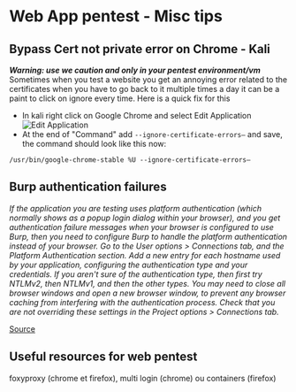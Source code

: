 # Web App pentest - Misc tips

## Bypass Cert not private error on Chrome - Kali

***Warning: use we caution and only in your pentest environment/vm***  
Sometimes when you test a website you get an annoying error related to the certificates when you have to go back to it multiple times a day it can be a paint to click on ignore every time. 
Here is a quick fix for this
- In kali right click on Google Chrome and select Edit Application   
![Edit Application](https://csbygb.github.io/img/chrome-edit-app.png)
- At the end of "Command" add `--ignore-certificate-errors–` and save, the command should look like this now:
```
/usr/bin/google-chrome-stable %U --ignore-certificate-errors–
```

## Burp authentication failures

*If the application you are testing uses platform authentication (which normally shows as a popup login dialog within your browser), and you get authentication failure messages when your browser is configured to use Burp, then you need to configure Burp to handle the platform authentication instead of your browser. 
Go to the User options > Connections tab, and the Platform Authentication section. 
Add a new entry for each hostname used by your application, configuring the authentication type and your credentials. 
If you aren't sure of the authentication type, then first try NTLMv2, then NTLMv1, and then the other types. 
You may need to close all browser windows and open a new browser window, to prevent any browser caching from interfering with the authentication process. 
Check that you are not overriding these settings in the Project options > Connections tab.*

[Source](https://portswigger.net/burp/documentation/desktop/troubleshooting) 

## Useful resources for web pentest

foxyproxy (chrome et firefox), multi login (chrome) ou containers (firefox)
